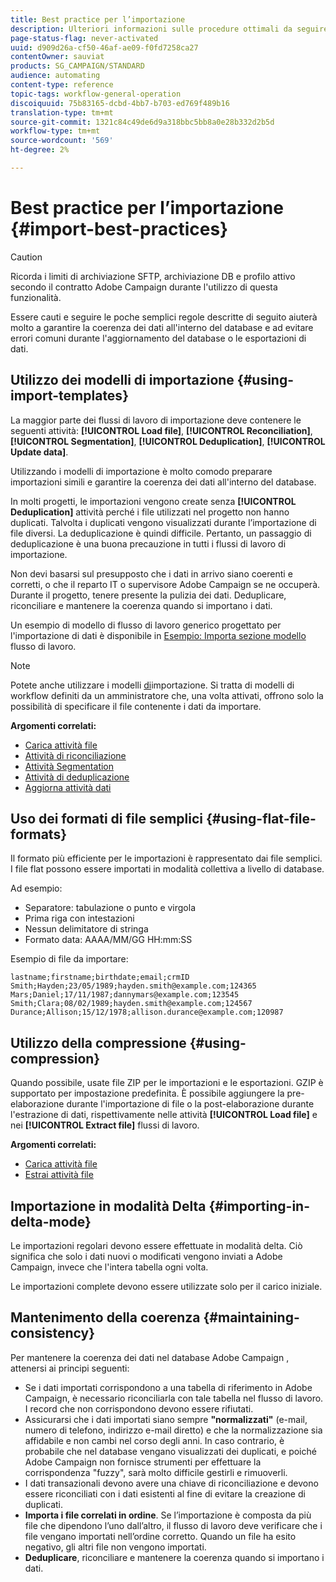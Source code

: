 ```yaml
---
title: Best practice per l’importazione
description: Ulteriori informazioni sulle procedure ottimali da seguire per l'importazione di dati nel database.
page-status-flag: never-activated
uuid: d909d26a-cf50-46af-ae09-f0fd7258ca27
contentOwner: sauviat
products: SG_CAMPAIGN/STANDARD
audience: automating
content-type: reference
topic-tags: workflow-general-operation
discoiquuid: 75b83165-dcbd-4bb7-b703-ed769f489b16
translation-type: tm+mt
source-git-commit: 1321c84c49de6d9a318bbc5bb8a0e28b332d2b5d
workflow-type: tm+mt
source-wordcount: '569'
ht-degree: 2%

---
```



# Best practice per l’importazione {#import-best-practices}

>[!CAUTION]
>
>Ricorda i limiti di archiviazione SFTP, archiviazione DB e profilo attivo secondo il contratto Adobe Campaign  durante l&#39;utilizzo di questa funzionalità.

Essere cauti e seguire le poche semplici regole descritte di seguito aiuterà molto a garantire la coerenza dei dati all&#39;interno del database e ad evitare errori comuni durante l&#39;aggiornamento del database o le esportazioni di dati.

## Utilizzo dei modelli di importazione {#using-import-templates}

La maggior parte dei flussi di lavoro di importazione deve contenere le seguenti attività: **[!UICONTROL Load file]**, **[!UICONTROL Reconciliation]**, **[!UICONTROL Segmentation]**, **[!UICONTROL Deduplication]**, **[!UICONTROL Update data]**.

Utilizzando i modelli di importazione è molto comodo preparare importazioni simili e garantire la coerenza dei dati all&#39;interno del database.

In molti progetti, le importazioni vengono create senza **[!UICONTROL Deduplication]** attività perché i file utilizzati nel progetto non hanno duplicati. Talvolta i duplicati vengono visualizzati durante l’importazione di file diversi. La deduplicazione è quindi difficile. Pertanto, un passaggio di deduplicazione è una buona precauzione in tutti i flussi di lavoro di importazione.

Non devi basarsi sul presupposto che i dati in arrivo siano coerenti e corretti, o che il reparto IT o  supervisore Adobe Campaign se ne occuperà. Durante il progetto, tenere presente la pulizia dei dati. Deduplicare, riconciliare e mantenere la coerenza quando si importano i dati.

Un esempio di modello di flusso di lavoro generico progettato per l&#39;importazione di dati è disponibile in [Esempio: Importa sezione modello](../../automating/using/creating-import-workflow-templates.md) flusso di lavoro.

>[!NOTE]
>
>Potete anche utilizzare i modelli [di](../../automating/using/importing-data-with-import-templates.md)importazione. Si tratta di modelli di workflow definiti da un amministratore che, una volta attivati, offrono solo la possibilità di specificare il file contenente i dati da importare.

**Argomenti correlati:**

* [Carica attività file](../../automating/using/load-file.md)
* [Attività di riconciliazione](../../automating/using/reconciliation.md)
* [Attività Segmentation](../../automating/using/segmentation.md)
* [Attività di deduplicazione](../../automating/using/deduplication.md)
* [Aggiorna attività dati](../../automating/using/update-data.md)

## Uso dei formati di file semplici {#using-flat-file-formats}

Il formato più efficiente per le importazioni è rappresentato dai file semplici. I file flat possono essere importati in modalità collettiva a livello di database.

Ad esempio:

* Separatore: tabulazione o punto e virgola
* Prima riga con intestazioni
* Nessun delimitatore di stringa
* Formato data: AAAA/MM/GG HH:mm:SS

Esempio di file da importare:

```
lastname;firstname;birthdate;email;crmID
Smith;Hayden;23/05/1989;hayden.smith@example.com;124365
Mars;Daniel;17/11/1987;dannymars@example.com;123545
Smith;Clara;08/02/1989;hayden.smith@example.com;124567
Durance;Allison;15/12/1978;allison.durance@example.com;120987
```

## Utilizzo della compressione {#using-compression}

Quando possibile, usate file ZIP per le importazioni e le esportazioni. GZIP è supportato per impostazione predefinita. È possibile aggiungere la pre-elaborazione durante l&#39;importazione di file o la post-elaborazione durante l&#39;estrazione di dati, rispettivamente nelle attività **[!UICONTROL Load file]** e nei **[!UICONTROL Extract file]** flussi di lavoro.

**Argomenti correlati:**

* [Carica attività file](../../automating/using/load-file.md)
* [Estrai attività file](../../automating/using/extract-file.md)

## Importazione in modalità Delta {#importing-in-delta-mode}

Le importazioni regolari devono essere effettuate in modalità delta. Ciò significa che solo i dati nuovi o modificati vengono inviati a  Adobe Campaign, invece che l&#39;intera tabella ogni volta.

Le importazioni complete devono essere utilizzate solo per il carico iniziale.

## Mantenimento della coerenza {#maintaining-consistency}

Per mantenere la coerenza dei dati nel database Adobe Campaign , attenersi ai principi seguenti:

* Se i dati importati corrispondono a una tabella di riferimento in  Adobe Campaign, è necessario riconciliarla con tale tabella nel flusso di lavoro. I record che non corrispondono devono essere rifiutati.
* Assicurarsi che i dati importati siano sempre **&quot;normalizzati&quot;** (e-mail, numero di telefono, indirizzo e-mail diretto) e che la normalizzazione sia affidabile e non cambi nel corso degli anni. In caso contrario, è probabile che nel database vengano visualizzati dei duplicati, e poiché  Adobe Campaign non fornisce strumenti per effettuare la corrispondenza &quot;fuzzy&quot;, sarà molto difficile gestirli e rimuoverli.
* I dati transazionali devono avere una chiave di riconciliazione e devono essere riconciliati con i dati esistenti al fine di evitare la creazione di duplicati.
* **Importa i file correlati in ordine**. Se l’importazione è composta da più file che dipendono l’uno dall’altro, il flusso di lavoro deve verificare che i file vengano importati nell’ordine corretto. Quando un file ha esito negativo, gli altri file non vengono importati.
* **Deduplicare**, riconciliare e mantenere la coerenza quando si importano i dati.
